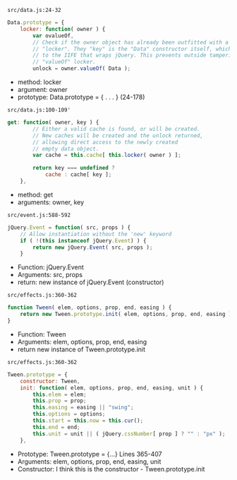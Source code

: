 `src/data.js:24-32`
```javascript
Data.prototype = {
    locker: function( owner ) {
		var ovalueOf,
		// Check if the owner object has already been outfitted with a valueOf
		// "locker". They "key" is the "Data" constructor itself, which is scoped
		// to the IIFE that wraps jQuery. This prevents outside tampering with the
		// "valueOf" locker.
		unlock = owner.valueOf( Data );

```
* method: locker
* argument: owner
* prototype: Data.prototype = { . . . } (24-178)

`src/data.js:100-109'`
```javascript
get: function( owner, key ) {
    	// Either a valid cache is found, or will be created.
		// New caches will be created and the unlock returned,
		// allowing direct access to the newly created
		// empty data object.
		var cache = this.cache[ this.locker( owner ) ];

		return key === undefined ?
			cache : cache[ key ];
	},
```
* method: get
* arguments: owner, key

`src/event.js:588-592`
```javascript
jQuery.Event = function( src, props ) {
    // Allow instantiation without the 'new' keyword
	if ( !(this instanceof jQuery.Event) ) {
		return new jQuery.Event( src, props );
	}
```
* Function: jQuery.Event
* Arguments: src, props
* return: new instance of jQuery.Event (constructor)

`src/effects.js:360-362`
```javascript
function Tween( elem, options, prop, end, easing ) {
    return new Tween.prototype.init( elem, options, prop, end, easing );
}
```
* Function: Tween
* Arguments: elem, options, prop, end, easing
* return new instance of Tween.prototype.init

`src/effects.js:360-362`
```javascript
Tween.prototype = {
    constructor: Tween,
	init: function( elem, options, prop, end, easing, unit ) {
		this.elem = elem;
		this.prop = prop;
		this.easing = easing || "swing";
		this.options = options;
		this.start = this.now = this.cur();
		this.end = end;
		this.unit = unit || ( jQuery.cssNumber[ prop ] ? "" : "px" );
	},
```
* Prototype: Tween.prototype = {...} Lines 365-407
* Arguments: elem, options, prop, end, easing, unit
* Constructor: I think this is the constructor - Tween.prototype.init